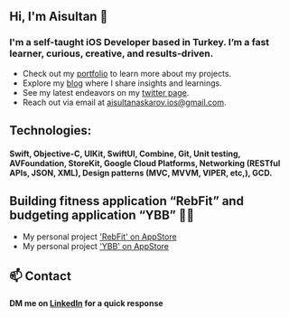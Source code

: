 ## Hi, I'm Aisultan 👋
### I'm a self-taught iOS Developer based in Turkey. I’m a fast learner, curious, creative, and results-driven. 

* Check out my [portfolio](https://www.aisultanios.dev) to learn more about my projects.
* Explore my [blog](https://medium.com/@aisultan.askarov) where I share insights and learnings.
* See my latest endeavors on my [twitter page](https://twitter.com/aisultanios).
* Reach out via email at [aisultanaskarov.ios@gmail.com](aisultanaskarov.ios@gmail.com).

## Technologies:

#### Swift, Objective-C, UIKit, SwiftUI, Combine, Git, Unit testing, AVFoundation, StoreKit, Google Cloud Platforms, Networking (RESTful APIs, JSON, XML), Design patterns (MVC, MVVM, VIPER, etc,), GCD.

## Building fitness application “RebFit” and budgeting application “YBB” 👨‍💻
* My personal project ['RebFit' on AppStore](https://apps.apple.com/us/app/rebfit-home-gym-workouts/id6443868811)
* My personal project ['YBB' on AppStore](https://apps.apple.com/us/app/ybb-budget-expense-planner/id6467672552)

## 📫 Contact

#### DM me on [LinkedIn](https://www.linkedin.com/in/aisultanaskarov/) for a quick response
